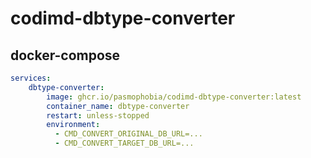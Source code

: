 # codimd-dbtype-converter
## docker-compose
```yaml
services:
    dbtype-converter:
        image: ghcr.io/pasmophobia/codimd-dbtype-converter:latest
        container_name: dbtype-converter
        restart: unless-stopped
        environment:
          - CMD_CONVERT_ORIGINAL_DB_URL=...
          - CMD_CONVERT_TARGET_DB_URL=...
```